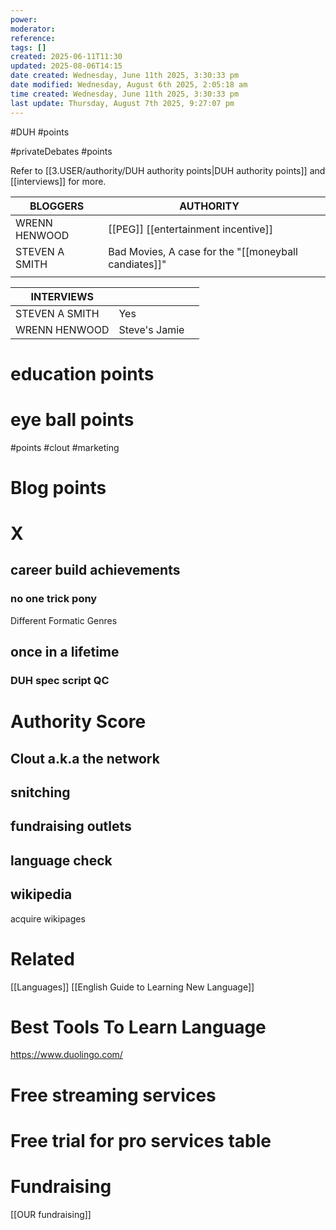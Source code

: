 ```yaml
---
power: 
moderator: 
reference: 
tags: []
created: 2025-06-11T11:30
updated: 2025-08-06T14:15
date created: Wednesday, June 11th 2025, 3:30:33 pm
date modified: Wednesday, August 6th 2025, 2:05:18 am
time created: Wednesday, June 11th 2025, 3:30:33 pm
last update: Thursday, August 7th 2025, 9:27:07 pm
---
```

#DUH #points 

#privateDebates #points 

Refer to [[3.USER/authority/DUH authority points|DUH authority points]] and [[interviews]] for more.


| BLOGGERS       | AUTHORITY                                            |     |
| -------------- | ---------------------------------------------------- | --- |
| WRENN HENWOOD  | [[PEG]] [[entertainment incentive]]                  |     |
| STEVEN A SMITH | Bad Movies, A case for the "[[moneyball candiates]]" |     |
|                |                                                      |     |

| INTERVIEWS     |               |     |
| -------------- | ------------- | --- |
| STEVEN A SMITH | Yes           |     |
| WRENN HENWOOD  | Steve's Jamie |     |


# education points

# eye ball points
#points #clout #marketing 
# Blog points

# X
## career build achievements
### no one trick pony
Different Formatic Genres

## once in a lifetime
### DUH spec script QC
# Authority Score
## Clout a.k.a the network
## snitching

## fundraising outlets

## language check
## wikipedia
acquire wikipages

# Related
[[Languages]]
[[English Guide to Learning New Language]] 
# Best Tools To Learn Language
https://www.duolingo.com/

# Free streaming services

# Free trial for pro services table
# Fundraising
[[OUR fundraising]]